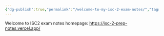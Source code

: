 ```yaml
---
{"dg-publish":true,"permalink":"/welcome-to-my-isc-2-exam-notes/","tags":["gardenEntry"]}
---
```



Welcome to ISC2 exam notes homepage: https://isc-2-prep-notes.vercel.app/
